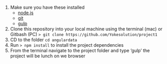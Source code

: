 
1. Make sure you have these installed
	- [node.js](http://nodejs.org/)
	- [git](http://git-scm.com/)
 	- [gulp](http://gulpjs.com/)
2. Clone this repository into your local machine using the terminal (mac) or Gitbash (PC) `> git clone https://github.com/Yokesolution/project1`
3. CD to the folder `cd angulardata`
4. Run `> npm install` to install the project dependencies
5. From the terminal navigate to the project folder and type ‘gulp’ the project will be lunch on we browser

